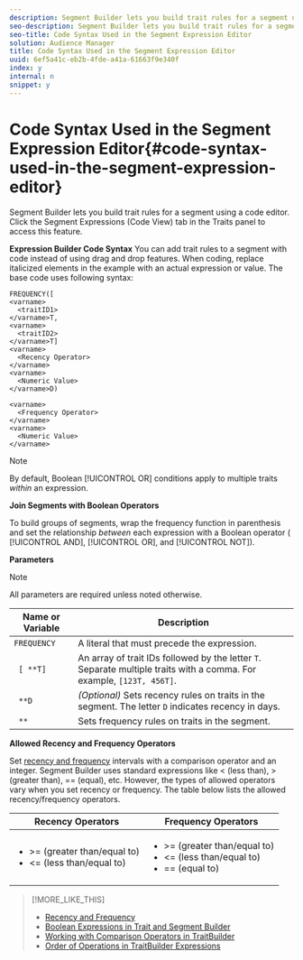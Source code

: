 ```yaml
---
description: Segment Builder lets you build trait rules for a segment using a code editor. Click the Segment Expressions (Code View) tab in the Traits panel to access this feature.
seo-description: Segment Builder lets you build trait rules for a segment using a code editor. Click the Segment Expressions (Code View) tab in the Traits panel to access this feature.
seo-title: Code Syntax Used in the Segment Expression Editor
solution: Audience Manager
title: Code Syntax Used in the Segment Expression Editor
uuid: 6ef5a41c-eb2b-4fde-a41a-61663f9e340f
index: y
internal: n
snippet: y
---
```


# Code Syntax Used in the Segment Expression Editor{#code-syntax-used-in-the-segment-expression-editor}

Segment Builder lets you build trait rules for a segment using a code editor. Click the Segment Expressions (Code View) tab in the Traits panel to access this feature.

 **Expression Builder Code Syntax** You can add trait rules to a segment with code instead of using drag and drop features. When coding, replace italicized elements in the example with an actual expression or value. The base code uses following syntax: 

```
FREQUENCY([ 
<varname>
  <traitID1> 
</varname>T, 
<varname>
  <traitID2> 
</varname>T] 
<varname>
  <Recency Operator> 
</varname> 
<varname>
  <Numeric Value> 
</varname>D) 
 
<varname>
  <Frequency Operator> 
</varname> 
<varname>
  <Numeric Value> 
</varname>
```

>[!NOTE]
>
>By default, Boolean [!UICONTROL OR] conditions apply to multiple traits *within* an expression.

**Join Segments with Boolean Operators**

To build groups of segments, wrap the frequency function in parenthesis and set the relationship *between* each expression with a Boolean operator ( [!UICONTROL AND], [!UICONTROL OR], and [!UICONTROL NOT]).

**Parameters**

>[!NOTE]
>
>All parameters are required unless noted otherwise.

|  Name or Variable  | Description  |
|---|---|
|  `FREQUENCY`  | A literal that must precede the expression.  |
|  ` [ *`<traitID>`*T]`  | An array of trait IDs followed by the letter `T`. Separate multiple traits with a comma. For example, `[123T, 456T]`.  |
|  ` *`<Recency Operator><Numeric Value>`*D`  | *(Optional)* Sets recency rules on traits in the segment. The letter `D` indicates recency in days.  |
|  ` *`<Frequency Operator><Numeric Value>`*`  | Sets frequency rules on traits in the segment.  |

**Allowed Recency and Frequency Operators**

Set [recency and frequency](../../c-features/c-segments/recency-and-frequency.md#concept_957D9E1977774D28A98ACEE6035E7B37) intervals with a comparison operator and an integer. Segment Builder uses standard expressions like < (less than), > (greater than), == (equal), etc. However, the types of allowed operators vary when you set recency or frequency. The table below lists the allowed recency/frequency operators.  

<table id="table_2F92617CB472442BA5639E24DB4E43D3"> 
 <thead> 
  <tr> 
   <th colname="col1" class="entry"> Recency Operators </th> 
   <th colname="col2" class="entry"> Frequency Operators </th> 
  </tr> 
 </thead>
 <tbody> 
  <tr> 
   <td colname="col1"> 
    <ul id="ul_66D11A34097648A997BA5C6CCC38503A"> 
     <li id="li_EA0B607E58834E62B427C0B7626C2BD1">&gt;= (greater than/equal to) </li> 
     <li id="li_CFE3D2DBEF424093A0497A70324D5B31">&lt;= (less than/equal to) </li> 
    </ul> </td> 
   <td colname="col2"> 
    <ul id="ul_A5A38BCD71B844F0B5FB28256069F87E"> 
     <li id="li_EA17C353214E4C2EA2B70169C94A2E53">&gt;= (greater than/equal to) </li> 
     <li id="li_87CE5CCC6B44446BB2FD0AAD47712368">&lt;= (less than/equal to) </li> 
     <li id="li_7E922AEF3A524E78A18A9F6ECBF7460B">== (equal to) </li> 
    </ul> </td> 
  </tr> 
 </tbody> 
</table>

>[!MORE_LIKE_THIS]
>
>* [Recency and Frequency](recency-and-frequency.md#concept_957D9E1977774D28A98ACEE6035E7B37)
>* [Boolean Expressions in Trait and Segment Builder](boolean-expressions-tsb.md#concept_B7537516B5D04CEBB9CFB4F4B780630F)
>* [Working with Comparison Operators in TraitBuilder](trait-comparison-operators.md#concept_1A1761AA403341D7B91C0E26DC4294F4)
>* [Order of Operations in TraitBuilder Expressions](trait-operator-precedence.md#concept_F8A8B8B8E4814A86B34493B104D44464)
